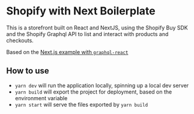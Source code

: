 # Shopify with Next Boilerplate

This is a storefront built on React and NextJS, using the Shopify Buy SDK and the Shopify Graphql API to list and interact with products and checkouts.

Based on the [Next.js example with `graphql-react`](https://github.com/vercel/next.js/tree/canary/examples/with-graphql-react)
## How to use

- `yarn dev` will run the application locally, spinning up a local dev server
- `yarn build` will export the project for deployment, based on the environment variable
- `yarn start` will serve the files exported by `yarn build`